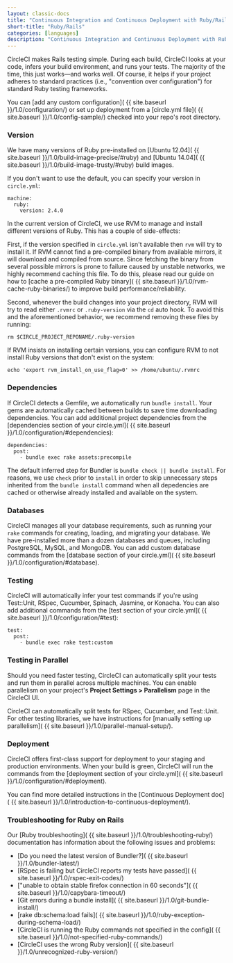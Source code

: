 ```yaml
---
layout: classic-docs
title: "Continuous Integration and Continuous Deployment with Ruby/Rails"
short-title: "Ruby/Rails"
categories: [languages]
description: "Continuous Integration and Continuous Deployment with Ruby/Rails"
---
```


CircleCI makes Rails testing simple. During each build, CircleCI looks at your code,
infers your build environment, and runs your tests.
The majority of the time, this just works&mdash;and works well.
Of course, it helps if your project adheres to standard practices
(i.e., "convention over configuration") for standard Ruby testing frameworks.

You can [add any custom configuration]( {{ site.baseurl }}/1.0/configuration/)
or set up deployment from a [circle.yml file]( {{ site.baseurl }}/1.0/config-sample/)
checked into your repo's root directory.

### Version

We have many versions of Ruby pre-installed on [Ubuntu 12.04]( {{ site.baseurl }}/1.0/build-image-precise/#ruby) and [Ubuntu 14.04]( {{ site.baseurl }}/1.0/build-image-trusty/#ruby) build images.

If you don't want to use the default, you can specify your version in `circle.yml`:

```
machine:
  ruby:
    version: 2.4.0
```

In the current version of CircleCI, we use RVM to manage and install different versions of Ruby. This has a couple of side-effects:

First, if the version specified in `circle.yml` isn't available then `rvm` will try to install it. If RVM cannot find a pre-compiled binary from available mirrors, it will download and compiled from source. Since fetching the binary from several possible mirrors is prone to failure caused by unstable networks, we highly recommend caching this file. To do this, please read our guide on how to [cache a pre-compiled Ruby binary]( {{ site.baseurl }}/1.0/rvm-cache-ruby-binaries/) to improve build performance/reliability.

Second, whenever the build changes into your project directory, RVM will try to read either `.rvmrc` or `.ruby-version` via the `cd` auto hook. To avoid this and the aforementioned behavior, we recommend removing these files by running:

```
rm $CIRCLE_PROJECT_REPONAME/.ruby-version
```

If RVM insists on installing certain versions, you can configure RVM to not install Ruby versions that don't exist on the system:

```
echo 'export rvm_install_on_use_flag=0' >> /home/ubuntu/.rvmrc
```

### Dependencies

If CircleCI detects a Gemfile, we automatically run `bundle install`. Your
gems are automatically cached between builds to save time downloading dependencies.
You can add additional project dependencies from the
[dependencies section of your circle.yml]( {{ site.baseurl }}/1.0/configuration/#dependencies):

```
dependencies:
  post:
    - bundle exec rake assets:precompile
```

The default inferred step for Bundler is `bundle check || bundle install`. For reasons, we use `check` prior to `install` in order to skip unnecessary steps inherited from the `bundle install` command when all depedencies are cached or otherwise already installed and available on the system.

### Databases

CircleCI manages all your database requirements,
such as running your `rake` commands for creating, loading,
and migrating your database.
We have pre-installed more than a dozen databases and queues,
including PostgreSQL, MySQL, and MongoDB.
You can add custom database commands from the
[database section of your circle.yml]( {{ site.baseurl }}/1.0/configuration/#database).

### Testing

CircleCI will automatically infer your test commands if you're
using Test::Unit, RSpec, Cucumber, Spinach, Jasmine, or Konacha.
You can also add additional commands from the
[test section of your circle.yml]( {{ site.baseurl }}/1.0/configuration/#test):

```
test:
  post:
    - bundle exec rake test:custom
```

### Testing in Parallel

Should you need faster testing, CircleCI can automatically split your
tests and run them in parallel across multiple machines.
You can enable parallelism on your project's **Project Settings > Parallelism**
page in the CircleCI UI.

CircleCI can automatically split tests for RSpec, Cucumber, and Test::Unit.
For other testing libraries, we have instructions for [manually setting up parallelism]( {{ site.baseurl }}/1.0/parallel-manual-setup/).

### Deployment

CircleCI offers first-class support for deployment to your staging and production environments.
When your build is green, CircleCI will run the commands from the
[deployment section of your circle.yml]( {{ site.baseurl }}/1.0/configuration/#deployment).

You can find more detailed instructions in the
[Continuous Deployment doc]( {{ site.baseurl }}/1.0/introduction-to-continuous-deployment/).

### Troubleshooting for Ruby on Rails

Our [Ruby troubleshooting]( {{ site.baseurl }}/1.0/troubleshooting-ruby/)
documentation has information about the following issues and problems:

*   [Do you need the latest version of Bundler?]( {{ site.baseurl }}/1.0/bundler-latest/)
*   [RSpec is failing but CircleCI reports my tests have passed]( {{ site.baseurl }}/1.0/rspec-exit-codes/)
*   ["unable to obtain stable firefox connection in 60 seconds"]( {{ site.baseurl }}/1.0/capybara-timeout/)
*   [Git errors during a bundle install]( {{ site.baseurl }}/1.0/git-bundle-install/)
*   [rake db:schema:load fails]( {{ site.baseurl }}/1.0/ruby-exception-during-schema-load/)
*   [CircleCI is running the Ruby commands not specified in the config]( {{ site.baseurl }}/1.0/not-specified-ruby-commands/)
*   [CircleCI uses the wrong Ruby
    version]( {{ site.baseurl }}/1.0/unrecognized-ruby-version/)
